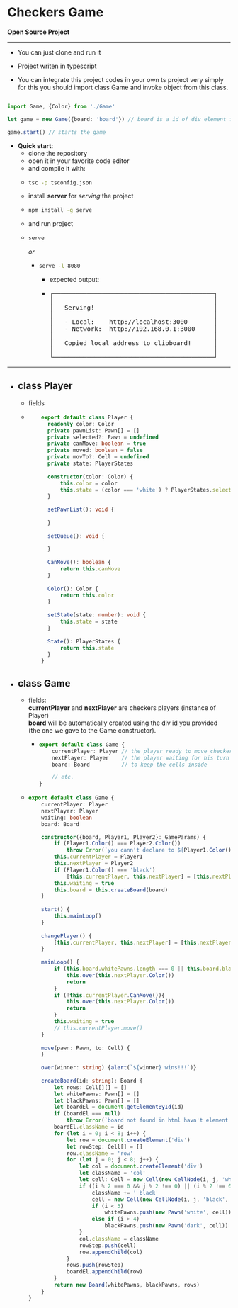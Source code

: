<h1>Checkers Game</h1>

**Open Source Project**

---

- You can just clone and run it 
- Project writen in typescript

- You can integrate this project codes in your own ts project very simply for this you should import class Game and invoke object from this class. 

```typescript

import Game, {Color} from './Game'

let game = new Game({board: 'board'}) // board is a id of div element from index.html

game.start() // starts the game

```

- **Quick start**:
  - clone the repository
  - open it in your favorite code editor
  - and compile it with:
  - ```bash
    tsc -p tsconfig.json
    ```
  - install **server** for *serving* the project
  - ```bash
    npm install -g serve
    ```
  - and run project
  - ```bash
    serve
    ```
    *or*
    - ```bash
      serve -l 8080
      ```
      - expected output: <br> 
      -  <pre>
         ┌───────────────────────────────────────────┐
         │                                           │
         │   Serving!                                │
         │                                           │
         │   - Local:    http://localhost:3000       │
         │   - Network:  http://192.168.0.1:3000     │
         │                                           │
         │   Copied local address to clipboard!      │
         │                                           │
         └───────────────────────────────────────────┘
        </pre>
---

- **class Player**
  -

  - fields 
  - ```typescript
        export default class Player {
          readonly color: Color
          private pawnList: Pawn[] = []
          private selected?: Pawn = undefined
          private canMove: boolean = true
          private moved: boolean = false
          private movTo?: Cell = undefined
          private state: PlayerStates
      
          constructor(color: Color) {
              this.color = color
              this.state = (color === 'white') ? PlayerStates.selecting : PlayerStates.waiting
          }
      
          setPawnList(): void {
              
          }
      
          setQueue(): void {
      
          }
      
          CanMove(): boolean {
              return this.canMove
          }
      
          Color(): Color {
              return this.color
          }
      
          setState(state: number): void {
              this.state = state
          }
      
          State(): PlayerStates {
              return this.state
          }
        }
    ```

- **class Game**
  -
  
    - fields: <br> **currentPlayer** and **nextPlayer** are checkers players (instance of Player) <br>
      **board** will be automatically created using the div id you provided (the one we gave to the Game constructor).
      - ```typescript
        export default class Game {
            currentPlayer: Player // the player ready to move checkers pawn
            nextPlayer: Player    // the player waiting for his turn
            board: Board          // to keep the cells inside
        
            // etc.
        }
        ```
        
    - ```typescript
      export default class Game {
          currentPlayer: Player
          nextPlayer: Player
          waiting: boolean
          board: Board
      
          constructor({board, Player1, Player2}: GameParams) {
              if (Player1.Color() === Player2.Color())
                  throw Error(`you cann't declare to ${Player1.Color()} players`)
              this.currentPlayer = Player1
              this.nextPlayer = Player2
              if (Player1.Color() === 'black')
                  [this.currentPlayer, this.nextPlayer] = [this.nextPlayer, this.currentPlayer]
              this.waiting = true
              this.board = this.createBoard(board)
          }
    
          start() {
              this.mainLoop()
          }
    
          changePlayer() {
              [this.currentPlayer, this.nextPlayer] = [this.nextPlayer, this.currentPlayer]
          }
    
          mainLoop() {
              if (this.board.whitePawns.length === 0 || this.board.blackPawns.length === 0) {
                  this.over(this.nextPlayer.Color())
                  return
              }
              if (!this.currentPlayer.CanMove()){
                  this.over(this.nextPlayer.Color())
                  return
              }
              this.waiting = true
              // this.currentPlayer.move()
          }
    
          move(pawn: Pawn, to: Cell) {
          }
    
          over(winner: string) {alert(`${winner} wins!!!`)}
    
          createBoard(id: string): Board {
              let rows: Cell[][] = []
              let whitePawns: Pawn[] = []
              let blackPawns: Pawn[] = []
              let boardEl = document.getElementById(id)
              if (boardEl === null)
                  throw Error(`board not found in html havn't element with id ${id}`)
              boardEl.className = id
              for (let i = 0; i < 8; i++) {
                  let row = document.createElement('div')
                  let rowStep: Cell[] = []
                  row.className = 'row'
                  for (let j = 0; j < 8; j++) {
                      let col = document.createElement('div')
                      let className = 'col'
                      let cell: Cell = new Cell(new CellNode(i, j, 'white', col))
                      if ((i % 2 === 0 && j % 2 !== 0) || (i % 2 !== 0 && j % 2 === 0 )){
                          className += ' black'
                          cell = new Cell(new CellNode(i, j, 'black', col))
                          if (i < 3)
                              whitePawns.push(new Pawn('white', cell))
                          else if (i > 4)
                              blackPawns.push(new Pawn('dark', cell))
                      }
                      col.className = className
                      rowStep.push(cell)
                      row.appendChild(col)
                  }
                  rows.push(rowStep)
                  boardEl.appendChild(row)
              }
              return new Board(whitePawns, blackPawns, rows)
          }
      }
      ```